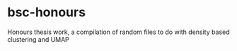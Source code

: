 # bsc-honours
Honours thesis work, a compilation of random files to do with density based clustering and UMAP 
